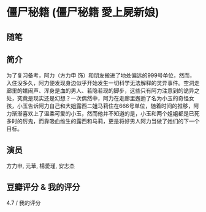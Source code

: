 # 僵尸秘籍 (僵尸秘籍 愛上屍新娘)

## 随笔

## 简介

为了复习备考，阿力（方力申 饰）和朋友搬进了地处偏远的999号单位，然而，入住没多久，阿力便发现身边似乎开始发生一切科学无法解释的灵异事件。空洞走廊里的嬉闹声、浑身是血的男人、若隐若现的脚步，这些只有阿力注意到的诡异之处，究竟是现实还是幻想？一次偶然中，阿力在走廊里邂逅了名为小玉的奇怪女孩，小玉告诉阿力自己和大姐露西二姐马莉住在666号单位，随着时间的推移，阿力渐渐喜欢上了温柔可爱的小玉，然而他并不知道的是，小玉和两个姐姐都是已死多时的厉鬼，而靠吸血维生的露西和马莉，更是将好男人阿力当做了她们的下一个目标。

## 演员

方力申, 元華, 楊愛瑾, 安志杰

## 豆瓣评分 & 我的评分

4.7 / 我的评分
